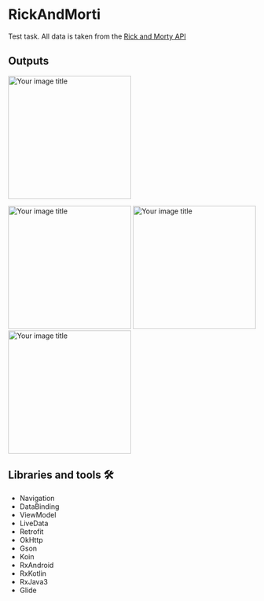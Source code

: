 # RickAndMorti

Test task. All data is taken from the [Rick and Morty API](https://rickandmortyapi.com/documentation)

## Outputs

<img src="https://github.com/Mr-Ratatu/RickAndMorti/raw/master/RickAndMorti.gif" alt="Your image title" width="250"/>

<img src="https://github.com/Mr-Ratatu/RickAndMorti/raw/master/img1.jpg" alt="Your image title" width="250"/> <img src="https://github.com/Mr-Ratatu/RickAndMorti/raw/master/img2.jpg" alt="Your image title" width="250"/>  <img src="https://github.com/Mr-Ratatu/RickAndMorti/raw/master/img3.jpg" alt="Your image title" width="250"/>

## Libraries and tools 🛠

* Navigation
* DataBinding
* ViewModel
* LiveData
* Retrofit
* OkHttp
* Gson
* Koin
* RxAndroid
* RxKotlin
* RxJava3
* Glide
